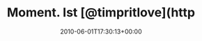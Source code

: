 ---
retweeted: false
source: <a href="http://twitter.com" rel="nofollow">Twitter Web Client</a>
entities:
  hashtags: []
  symbols: []
  user_mentions:
  - name: Tim Pritlove
    screen_name: timpritlove
    indices:
    - '12'
    - '24'
    id_str: '11268812'
    id: '11268812'
  urls: []
display_text_range:
- '0'
- '44'
favorite_count: '0'
id_str: '15192424575'
truncated: false
retweet_count: '0'
id: '15192424575'
created_at: Tue Jun 01 17:30:13 +0000 2010
favorited: false
full_text: Moment. Ist [@timpritlove](https://twitter.com/timpritlove) eigentlich
  über 40?
lang: de
tags:
- pesos:twitter
date: '2010-06-01T17:30:13+00:00'
src: https://twitter.com/bascht/status/15192424575
original_url: https://twitter.com/bascht/status/15192424575
type: twitter_tweet
text: Moment. Ist [@timpritlove](https://twitter.com/timpritlove) eigentlich über
  40?
title: Moment. Ist [@timpritlove](http

---